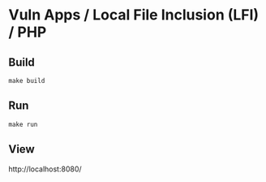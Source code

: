 # Vuln Apps / Local File Inclusion (LFI) / PHP

## Build

```shell
make build
```

## Run

```shell
make run
```

## View

http://localhost:8080/
